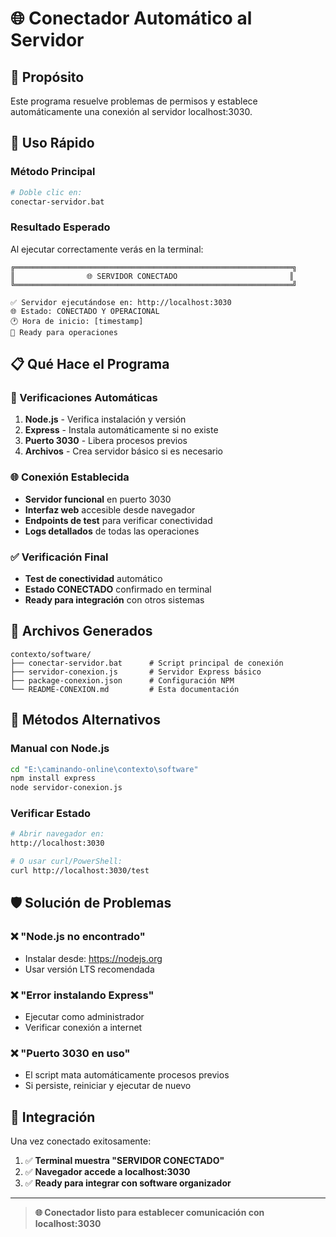 # 🌐 Conectador Automático al Servidor

## 🎯 Propósito
Este programa resuelve problemas de permisos y establece automáticamente una conexión al servidor localhost:3030.

## 🚀 Uso Rápido

### Método Principal
```bash
# Doble clic en:
conectar-servidor.bat
```

### Resultado Esperado
Al ejecutar correctamente verás en la terminal:
```
╔══════════════════════════════════════════════════════════════╗
║                🌐 SERVIDOR CONECTADO                         ║
╚══════════════════════════════════════════════════════════════╝

✅ Servidor ejecutándose en: http://localhost:3030
🌐 Estado: CONECTADO Y OPERACIONAL
🕐 Hora de inicio: [timestamp]
🔧 Ready para operaciones
```

## 📋 Qué Hace el Programa

### 🔧 Verificaciones Automáticas
1. **Node.js** - Verifica instalación y versión
2. **Express** - Instala automáticamente si no existe
3. **Puerto 3030** - Libera procesos previos
4. **Archivos** - Crea servidor básico si es necesario

### 🌐 Conexión Establecida
- **Servidor funcional** en puerto 3030
- **Interfaz web** accesible desde navegador
- **Endpoints de test** para verificar conectividad
- **Logs detallados** de todas las operaciones

### ✅ Verificación Final
- **Test de conectividad** automático
- **Estado CONECTADO** confirmado en terminal
- **Ready para integración** con otros sistemas

## 📁 Archivos Generados

```
contexto/software/
├── conectar-servidor.bat      # Script principal de conexión
├── servidor-conexion.js       # Servidor Express básico
├── package-conexion.json      # Configuración NPM
└── README-CONEXION.md         # Esta documentación
```

## 🔧 Métodos Alternativos

### Manual con Node.js
```bash
cd "E:\caminando-online\contexto\software"
npm install express
node servidor-conexion.js
```

### Verificar Estado
```bash
# Abrir navegador en:
http://localhost:3030

# O usar curl/PowerShell:
curl http://localhost:3030/test
```

## 🛡️ Solución de Problemas

### ❌ "Node.js no encontrado"
- Instalar desde: https://nodejs.org
- Usar versión LTS recomendada

### ❌ "Error instalando Express"
- Ejecutar como administrador
- Verificar conexión a internet

### ❌ "Puerto 3030 en uso"
- El script mata automáticamente procesos previos
- Si persiste, reiniciar y ejecutar de nuevo

## 🎯 Integración

Una vez conectado exitosamente:
1. ✅ **Terminal muestra "SERVIDOR CONECTADO"**
2. ✅ **Navegador accede a localhost:3030**
3. ✅ **Ready para integrar con software organizador**

---

> **🌐 Conectador listo para establecer comunicación con localhost:3030**